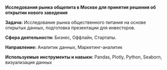 **Исследования рынка общепита в Москве для принятия решения об открытии нового заведения**

**Задача:** Исследование рынка общественного питания на основе открытых данных, подготовка презентации для инвесторов.

**Сфера деятельности:** Бизнес, Оффлайн, Стартапы.

**Направление:** Аналитик данных, Маркетинг-аналитик

**Используемые инструменты и навыки:** Pandas, Plotly, Python, Seaborn, визуализация данных
